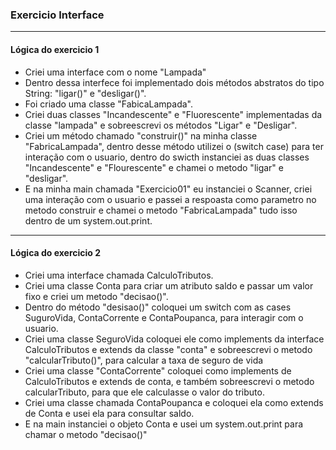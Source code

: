 ### Exercicio Interface

<hr>

<h4> Lógica do exercicio 1 </h4>

- Criei uma interface com o nome "Lampada"
- Dentro dessa interfece foi implementado dois métodos abstratos do tipo String: "ligar()" e "desligar()".
- Foi criado uma classe "FabicaLampada".
- Criei duas classes "Incandescente" e "Fluorescente" implementadas da classe "lampada" e sobreescrevi os métodos "Ligar" e "Desligar".
- Criei um método chamado "construir()" na minha classe "FabricaLampada", dentro desse método utilizei o (switch case) para ter interação com o usuario, dentro do swicth instanciei as duas classes "Incandescente" e "Flourescente" e chamei o metodo "ligar" e "desligar".
- E na minha main chamada "Exercicio01" eu instanciei o Scanner, criei uma interação com o usuario e passei a respoasta como parametro no metodo construir e chamei o metodo "FabricaLampada" tudo isso dentro de um system.out.print.


<hr>

<h4> Lógica do exercicio 2 </h4>

- Criei uma interface chamada CalculoTributos.
- Criei uma classe Conta para criar um atributo saldo e passar um valor fixo e criei um metodo "decisao()".
- Dentro do método "desisao()" coloquei um switch com as cases SuguroVida, ContaCorrente e ContaPoupanca, para interagir com o usuario.
- Criei uma classe SeguroVida coloquei ele como implements da interface CalculoTributos e extends da classe "conta" e sobreescrevi o metodo "calcularTributo()", para calcular a taxa de seguro de vida
- Criei uma classe "ContaCorrente" coloquei como implements de CalculoTributos e extends de conta, e também sobreescrevi o metodo calcularTributo, para que ele calculasse o valor do tributo.
- Criei uma classe chamada ContaPoupanca e coloquei ela como extends de Conta e usei ela para consultar saldo.
- E na main instanciei o objeto Conta e usei um system.out.print para chamar o metodo "decisao()"



